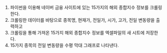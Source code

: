 1. 파이썬을 이용해 네이버 금융 사이트에 있는 15가지의 해외 종합지수 정보를 크롤링한다.
2. 크롤링한 데이터를 바탕으로 종목명, 현재가, 전일가, 시가, 고가, 전일 변동량을 출력하고
3. 크롤링을 통해 가져온 15가지 해외 종합지수 정보를 엑셀파일의 새 시트에 저장한다.
4. 15가지 종목의 전일 변동량을 수평 막대 그래프로 나타낸다.
